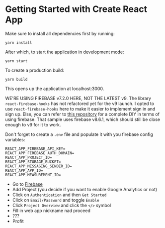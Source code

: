 # Getting Started with Create React App

Make sure to install all dependencies first by running:

```
yarn install
```

After which, to start the application in development mode:

```
yarn start
```

To create a production build:

```
yarn build
```

This opens up the application at localhost:3000.

WE'RE USING FIREBASE v7.2.0 HERE, NOT THE LATEST v9. The library `react-firebase-hooks` has not refactored yet for the v9 launch. I opted to use `react-firebase-hooks` here to make it easier to implement sign in and sign up. Else, you can refer to [this repository](https://github.com/jsphbtst/apper-firebaseauth-sample) for a complete DIY in terms of using firebase. That sample uses firebase v8.6.1, which should still be close enough to v9 for it to work.

Don't forget to create a `.env` file and populate it with you firebase config variables:

```
REACT_APP_FIREBASE_API_KEY=
REACT_APP_FIREBASE_AUTH_DOMAIN=
REACT_APP_PROJECT_ID=
REACT_APP_STORAGE_BUCKET=
REACT_APP_MESSAGING_SENDER_ID=
REACT_APP_APP_ID=
REACT_APP_MEASUREMENT_ID=
```

- Go to [Firebase](https://console.firebase.google.com)
- Add Project (you decide if you want to enable Google Analytics or not)
- Click on `Authentication` and then `Get Started`
- Click on `Email/Password` and toggle `Enable`
- Click `Project Overview` and click the `</>` symbol
- Fill in web app nickname nad proceed
- ???
- Profit
